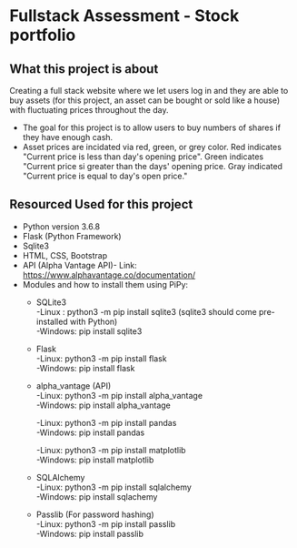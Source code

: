 # Fullstack Assessment - Stock portfolio

## What this project is about
Creating a full stack website where we let users log in and they are able to buy assets (for this project, an asset can be bought or sold like a house) with fluctuating prices throughout the day.

- The goal for this project is to allow users to buy numbers of shares if they have enough cash. 
- Asset prices are incidated via red, green, or grey color. Red indicates "Current price is less than day's opening price". 
  Green indicates "Current price si greater than the days' opening price.
  Gray indicated "Current price is equal to day's open price."
 

## Resourced Used for this project
 * Python version 3.6.8
 * Flask (Python Framework)
 * Sqlite3 
 * HTML, CSS, Bootstrap
 * API (Alpha Vantage API)- Link: https://www.alphavantage.co/documentation/
 * Modules and how to install them using PiPy: 
    * SQLite3  
        -Linux : python3 -m pip install sqlite3 (sqlite3 should come pre-installed with Python)\
        -Windows: pip install sqlite3
    * Flask\
        -Linux: python3 -m pip install flask\
        -Windows: pip install flask
    * alpha_vantage (API)\
        -Linux: python3 -m pip install alpha_vantage\
        -Windows: pip install alpha_vantage
        
        -Linux: python3 -m pip install pandas\
        -Windows: pip install pandas
        
        -Linux: python3 -m pip install matplotlib\
        -Windows: pip install matplotlib
    * SQLAlchemy\
        -Linux: python3 -m pip install sqlalchemy\
        -Windows: pip install sqlachemy
    * Passlib (For password hashing)\
        -Linux: python3 -m pip install passlib\
        -Windows: pip install passlib 
